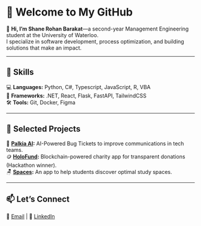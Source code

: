# 🌌 Welcome to My GitHub  

👋 **Hi, I’m Shane Rohan Barakat**—a second-year Management Engineering student at the University of Waterloo.  
I specialize in software development, process optimization, and building solutions that make an impact.  

---

## 🔧 Skills  
💻 **Languages:** Python, C#, Typescript, JavaScript, R, VBA  
🚀 **Frameworks:** .NET, React, Flask, FastAPI, TailwindCSS  
🛠️ **Tools:** Git, Docker, Figma  

---

## 🌟 Selected Projects  
💜 **[Palkia AI](#):** AI-Powered Bug Tickets to improve communications in tech teams.  
🪙 **[HoloFund](#):** Blockchain-powered charity app for transparent donations (Hackathon winner).  
🪑 **[Spaces](#):** An app to help students discover optimal study spaces.  

---

## 📫 Let’s Connect  
📧 [Email](mailto:srbarakat@uwaterloo.ca) | 💼 [LinkedIn](https://linkedin.com/in/shane-barakat)  

